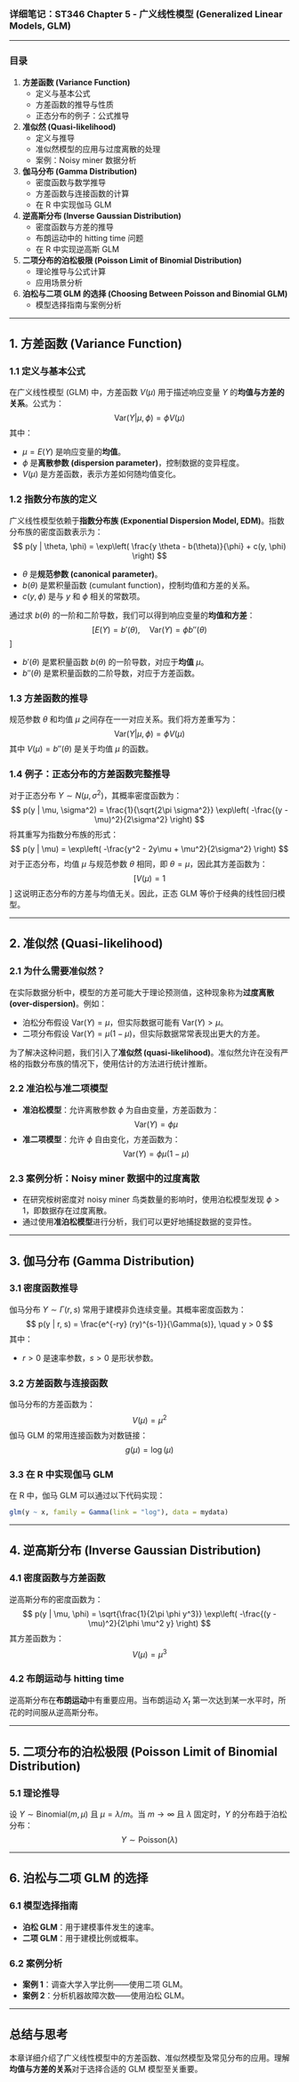 ### **详细笔记：ST346 Chapter 5 - 广义线性模型 (Generalized Linear Models, GLM)**

---

### **目录**  
1. **方差函数 (Variance Function)**  
   - 定义与基本公式  
   - 方差函数的推导与性质  
   - 正态分布的例子：公式推导  
2. **准似然 (Quasi-likelihood)**  
   - 定义与推导  
   - 准似然模型的应用与过度离散的处理  
   - 案例：Noisy miner 数据分析  
3. **伽马分布 (Gamma Distribution)**  
   - 密度函数与数学推导  
   - 方差函数与连接函数的计算  
   - 在 R 中实现伽马 GLM  
4. **逆高斯分布 (Inverse Gaussian Distribution)**  
   - 密度函数与方差的推导  
   - 布朗运动中的 hitting time 问题  
   - 在 R 中实现逆高斯 GLM  
5. **二项分布的泊松极限 (Poisson Limit of Binomial Distribution)**  
   - 理论推导与公式计算  
   - 应用场景分析  
6. **泊松与二项 GLM 的选择 (Choosing Between Poisson and Binomial GLM)**  
   - 模型选择指南与案例分析  

---

## **1. 方差函数 (Variance Function)**

### **1.1 定义与基本公式**
在广义线性模型 (GLM) 中，方差函数 $V(\mu)$ 用于描述响应变量 $Y$ 的**均值与方差的关系**。公式为：
$$
\text{Var}(Y | \mu, \phi) = \phi V(\mu)
$$
其中：  
- $\mu = E(Y)$ 是响应变量的**均值**。  
- $\phi$ 是**离散参数 (dispersion parameter)**，控制数据的变异程度。  
- $V(\mu)$ 是方差函数，表示方差如何随均值变化。

### **1.2 指数分布族的定义**
广义线性模型依赖于**指数分布族 (Exponential Dispersion Model, EDM)**。指数分布族的密度函数表示为：
$$
p(y | \theta, \phi) = \exp\left( \frac{y \theta - b(\theta)}{\phi} + c(y, \phi) \right)
$$
- $\theta$ 是**规范参数 (canonical parameter)**。  
- $b(\theta)$ 是累积量函数 (cumulant function)，控制均值和方差的关系。  
- $c(y, \phi)$ 是与 $y$ 和 $\phi$ 相关的常数项。

通过求 $b(\theta)$ 的一阶和二阶导数，我们可以得到响应变量的**均值和方差**：
$$[
E(Y) = b'(\theta), \quad \text{Var}(Y) = \phi b''(\theta)
$$]
- $b'(\theta)$ 是累积量函数 $b(\theta)$ 的一阶导数，对应于**均值** $\mu$。  
- $b''(\theta)$ 是累积量函数的二阶导数，对应于方差函数。

### **1.3 方差函数的推导**
规范参数 $\theta$ 和均值 $\mu$ 之间存在一一对应关系。我们将方差重写为：
$$
\text{Var}(Y | \mu, \phi) = \phi V(\mu)
$$
其中 $V(\mu) = b''(\theta)$ 是关于均值 $\mu$ 的函数。

### **1.4 例子：正态分布的方差函数完整推导**
对于正态分布 $Y \sim N(\mu, \sigma^2)$，其概率密度函数为：
$$
p(y | \mu, \sigma^2) = \frac{1}{\sqrt{2\pi \sigma^2}} \exp\left( -\frac{(y - \mu)^2}{2\sigma^2} \right)
$$
将其重写为指数分布族的形式：
$$
p(y | \mu) = \exp\left( -\frac{y^2 - 2y\mu + \mu^2}{2\sigma^2} \right)
$$
对于正态分布，均值 $\mu$ 与规范参数 $\theta$ 相同，即 $\theta = \mu$，因此其方差函数为：
$$[
V(\mu) = 1
$$]
这说明正态分布的方差与均值无关。因此，正态 GLM 等价于经典的线性回归模型。

---

## **2. 准似然 (Quasi-likelihood)**

### **2.1 为什么需要准似然？**
在实际数据分析中，模型的方差可能大于理论预测值，这种现象称为**过度离散 (over-dispersion)**。例如：  
- 泊松分布假设 $\text{Var}(Y) = \mu$，但实际数据可能有 $\text{Var}(Y) > \mu$。  
- 二项分布假设 $\text{Var}(Y) = \mu(1 - \mu)$，但实际数据常常表现出更大的方差。

为了解决这种问题，我们引入了**准似然 (quasi-likelihood)**。准似然允许在没有严格的指数分布族的情况下，使用估计的方法进行统计推断。

### **2.2 准泊松与准二项模型**
- **准泊松模型**：允许离散参数 $\phi$ 为自由变量，方差函数为：
  $$
  \text{Var}(Y) = \phi \mu
  $$
- **准二项模型**：允许 $\phi$ 自由变化，方差函数为：
  $$
  \text{Var}(Y) = \phi \mu(1 - \mu)
  $$

### **2.3 案例分析：Noisy miner 数据中的过度离散**
- 在研究桉树密度对 noisy miner 鸟类数量的影响时，使用泊松模型发现 $\phi > 1$，即数据存在过度离散。  
- 通过使用**准泊松模型**进行分析，我们可以更好地捕捉数据的变异性。

---

## **3. 伽马分布 (Gamma Distribution)**

### **3.1 密度函数推导**
伽马分布 $Y \sim \Gamma(r, s)$ 常用于建模非负连续变量。其概率密度函数为：
$$
p(y | r, s) = \frac{e^{-ry} (ry)^{s-1}}{\Gamma(s)}, \quad y > 0
$$
其中：  
- $r > 0$ 是速率参数，$s > 0$ 是形状参数。

### **3.2 方差函数与连接函数**
伽马分布的方差函数为：
$$
V(\mu) = \mu^2
$$
伽马 GLM 的常用连接函数为对数链接：
$$
g(\mu) = \log(\mu)
$$

### **3.3 在 R 中实现伽马 GLM**
在 R 中，伽马 GLM 可以通过以下代码实现：
```R
glm(y ~ x, family = Gamma(link = "log"), data = mydata)
```

---

## **4. 逆高斯分布 (Inverse Gaussian Distribution)**

### **4.1 密度函数与方差函数**
逆高斯分布的密度函数为：
$$
p(y | \mu, \phi) = \sqrt{\frac{1}{2\pi \phi y^3}} \exp\left( -\frac{(y - \mu)^2}{2\phi \mu^2 y} \right)
$$
其方差函数为：
$$
V(\mu) = \mu^3
$$

### **4.2 布朗运动与 hitting time**
逆高斯分布在**布朗运动**中有重要应用。当布朗运动 $X_t$ 第一次达到某一水平时，所花的时间服从逆高斯分布。

---

## **5. 二项分布的泊松极限 (Poisson Limit of Binomial Distribution)**

### **5.1 理论推导**
设 $Y \sim \text{Binomial}(m, \mu)$ 且 $\mu = \lambda / m$。当 $m \to \infty$ 且 $\lambda$ 固定时，$Y$ 的分布趋于泊松分布：
$$
Y \sim \text{Poisson}(\lambda)
$$

---

## **6. 泊松与二项 GLM 的选择**

### **6.1 模型选择指南**
- **泊松 GLM**：用于建模事件发生的速率。  
- **二项 GLM**：用于建模比例或概率。

### **6.2 案例分析**
- **案例 1**：调查大学入学比例——使用二项 GLM。  
- **案例 2**：分析机器故障次数——使用泊松 GLM。

---

## **总结与思考**

本章详细介绍了广义线性模型中的方差函数、准似然模型及常见分布的应用。理解**均值与方差的关系**对于选择合适的 GLM 模型至关重要。